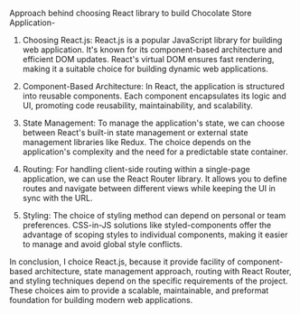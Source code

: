 Approach behind choosing React library to build Chocolate Store Application-

1.	Choosing React.js: React.js is a popular JavaScript library for building web application. It's known for its component-based architecture and efficient DOM updates. React's virtual DOM ensures fast rendering, making it a suitable choice for building dynamic web applications.

2.	Component-Based Architecture: In React, the application is structured into reusable components. Each component encapsulates its logic and UI, promoting code reusability, maintainability, and scalability.

3.	State Management: To manage the application's state, we can choose between React's built-in state management or external state management libraries like Redux. The choice depends on the application's complexity and the need for a predictable state container.

4.	Routing: For handling client-side routing within a single-page application, we can use the React Router library. It allows you to define routes and navigate between different views while keeping the UI in sync with the URL.

5.	Styling: The choice of styling method can depend on personal or team preferences. CSS-in-JS solutions like styled-components offer the advantage of scoping styles to individual components, making it easier to manage and avoid global style conflicts.

In conclusion, I choice React.js, because it provide facility of component-based architecture, state management approach, routing with React Router, and styling techniques depend on the specific requirements of the project. These choices aim to provide a scalable, maintainable, and preformat foundation for building modern web applications.
